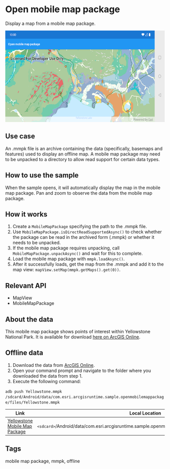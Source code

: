 # Open mobile map package

Display a map from a mobile map package.

![Open mobile map package Sample](open-mobile-map-package.png)

## Use case

An .mmpk file is an archive containing the data (specifically, basemaps and features) used to display an offline map.
A mobile map package may need to be unpacked to a directory to allow read support for certain data types.

## How to use the sample

When the sample opens, it will automatically display the map in the mobile map package. Pan and zoom to observe the data from the mobile map package.

## How it works

1. Create a `MobileMapPackage` specifying the path to the .mmpk file.
2. Use `MobileMapPackage.isDirectReadSupportedAsync()` to check whether the package can be read in the archived form (.mmpk) or whether it needs to be unpacked.
3. If the mobile map package requires unpacking, call `MobileMapPackage.unpackAsync()` and wait for this to complete.
4. Load the mobile map package with `mmpk.loadAsync()`.
5. After it successfully loads, get the map from the .mmpk and add it to the map view: `mapView.setMap(mmpk.getMaps().get(0))`.

## Relevant API

* MapView
* MobileMapPackage

## About the data

This mobile map package shows points of interest within Yellowstone National Park. It is available for download [here on ArcGIS Online](https://arcgisruntime.maps.arcgis.com/home/item.html?id=e1f3a7254cb845b09450f54937c16061).

## Offline data

1. Download the data from [ArcGIS Online](https://arcgisruntime.maps.arcgis.com/home/item.html?id=e1f3a7254cb845b09450f54937c16061).
1. Open your command prompt and navigate to the folder where you downloaded the data from step 1.
1. Execute the following command:

`adb push Yellowstone.mmpk /sdcard/Android/data/com.esri.arcgisruntime.sample.openmobilemappackage/files/Yellowstone.mmpk`

Link | Local Location
---------|-------|
|[Yellowstone Mobile Map Package](https://www.arcgis.com/home/item.html?id=e1f3a7254cb845b09450f54937c16061)| `<sdcard>`/Android/data/com.esri.arcgisruntime.sample.openmobilemappackage/files/Yellowstone.mmpk |

## Tags

mobile map package, mmpk, offline

